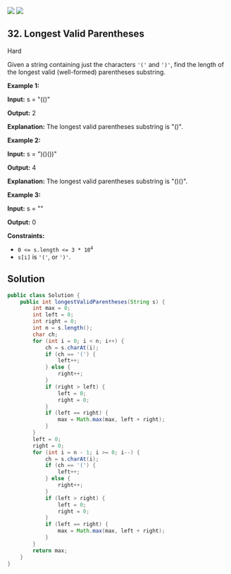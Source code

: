 [![](https://img.shields.io/github/stars/javadev/LeetCode-in-Java?label=Stars&style=flat-square)](https://github.com/javadev/LeetCode-in-Java)
[![](https://img.shields.io/github/forks/javadev/LeetCode-in-Java?label=Fork%20me%20on%20GitHub%20&style=flat-square)](https://github.com/javadev/LeetCode-in-Java/fork)

## 32\. Longest Valid Parentheses

Hard

Given a string containing just the characters `'('` and `')'`, find the length of the longest valid (well-formed) parentheses substring.

**Example 1:**

**Input:** s = "(()"

**Output:** 2

**Explanation:** The longest valid parentheses substring is "()". 

**Example 2:**

**Input:** s = ")()())"

**Output:** 4

**Explanation:** The longest valid parentheses substring is "()()". 

**Example 3:**

**Input:** s = ""

**Output:** 0 

**Constraints:**

*   <code>0 <= s.length <= 3 * 10<sup>4</sup></code>
*   `s[i]` is `'('`, or `')'`.

## Solution

```java
public class Solution {
    public int longestValidParentheses(String s) {
        int max = 0;
        int left = 0;
        int right = 0;
        int n = s.length();
        char ch;
        for (int i = 0; i < n; i++) {
            ch = s.charAt(i);
            if (ch == '(') {
                left++;
            } else {
                right++;
            }
            if (right > left) {
                left = 0;
                right = 0;
            }
            if (left == right) {
                max = Math.max(max, left + right);
            }
        }
        left = 0;
        right = 0;
        for (int i = n - 1; i >= 0; i--) {
            ch = s.charAt(i);
            if (ch == '(') {
                left++;
            } else {
                right++;
            }
            if (left > right) {
                left = 0;
                right = 0;
            }
            if (left == right) {
                max = Math.max(max, left + right);
            }
        }
        return max;
    }
}
```